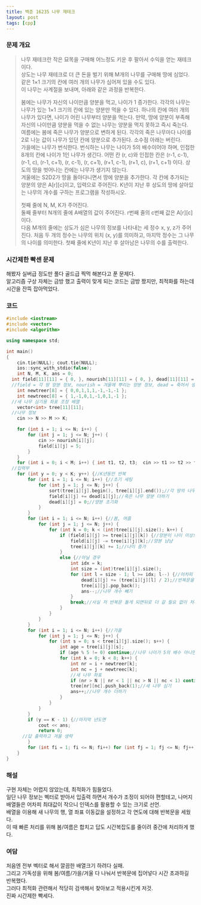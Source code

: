 ```yaml
---
title: 백준 16235 나무 재테크
layout: post
tags: [cpp]
---
```

### 문제 개요
> 나무 재테크란 작은 묘목을 구매해 어느정도 키운 후 팔아서 수익을 얻는 재테크이다.  
> 상도는 나무 재테크로 더 큰 돈을 벌기 위해 M개의 나무를 구매해 땅에 심었다. 같은 1×1 크기의 칸에 여러 개의 나무가 심어져 있을 수도 있다.  
> 이 나무는 사계절을 보내며, 아래와 같은 과정을 반복한다. 
>  
> 봄에는 나무가 자신의 나이만큼 양분을 먹고, 나이가 1 증가한다. 각각의 나무는 나무가 있는 1×1 크기의 칸에 있는 양분만 먹을 수 있다. 하나의 칸에 여러 개의 나무가 있다면, 나이가 어린 나무부터 양분을 먹는다. 만약, 땅에 양분이 부족해 자신의 나이만큼 양분을 먹을 수 없는 나무는 양분을 먹지 못하고 즉시 죽는다.  
> 여름에는 봄에 죽은 나무가 양분으로 변하게 된다. 각각의 죽은 나무마다 나이를 2로 나눈 값이 나무가 있던 칸에 양분으로 추가된다. 소수점 아래는 버린다.  
> 가을에는 나무가 번식한다. 번식하는 나무는 나이가 5의 배수이어야 하며, 인접한 8개의 칸에 나이가 1인 나무가 생긴다. 어떤 칸 (r, c)와 인접한 칸은 (r-1, c-1), (r-1, c), (r-1, c+1), (r, c-1), (r, c+1), (r+1, c-1), (r+1, c), (r+1, c+1) 이다. 상도의 땅을 벗어나는 칸에는 나무가 생기지 않는다.  
> 겨울에는 S2D2가 땅을 돌아다니면서 땅에 양분을 추가한다. 각 칸에 추가되는 양분의 양은 A[r][c]이고, 입력으로 주어진다. 
> K년이 지난 후 상도의 땅에 살아있는 나무의 개수를 구하는 프로그램을 작성하시오.  
>
>  첫째 줄에 N, M, K가 주어진다.  
>  둘째 줄부터 N개의 줄에 A배열의 값이 주어진다. r번째 줄의 c번째 값은 A[r][c]이다.  
>  다음 M개의 줄에는 상도가 심은 나무의 정보를 나타내는 세 정수 x, y, z가 주어진다. 처음 두 개의 정수는 나무의 위치 (x, y)를 의미하고, 마지막 정수는 그 나무의 나이를 의미한다.
>  첫째 줄에 K년이 지난 후 살아남은 나무의 수를 출력한다.

### 시간제한 빡센 문제
해봤자 실버급 정도만 풀다 골드급 찍먹 해본다고 푼 문제다.  
알고리즘 구상 자체는 금방 했고 출력이 맞게 되는 코드는 금방 짰지만, 최적화를 하는데 시간을 잔뜩 잡아먹었다.
### 코드
```c++
#include <iostream>
#include <vector>
#include <algorithm>

using namespace std;

int main()
{
	cin.tie(NULL); cout.tie(NULL);
	ios::sync_with_stdio(false);
	int N, M, K, ans = 0;
  int field[11][11] = { 0, }, nourish[11][11] = { 0, }, dead[11][11] = { 0, };
  //field = 각 땅 양분 정보, nourish = 겨울에 뿌리는 양분 정보, dead = 죽어서 생긴 양분 정보
	int newtreer[8] = { 0,0,1,1,1,-1,-1,-1 };
	int newtreec[8] = { 1,-1,0,1,-1,0,1,-1 };
  //새 나무 심기용 좌표 조정 배열
	vector<int> tree[11][11];
  //나무 정보
	cin >> N >> M >> K;

	for (int i = 1; i <= N; i++) {
		for (int j = 1; j <= N; j++) {
			cin >> nourish[i][j];
			field[i][j] = 5;
		}
	}
	for (int i = 0; i < M; i++) { int t1, t2, t3;  cin >> t1 >> t2 >> t3; tree[t1][t2].push_back(t3); ans++; }//나무 정보 넣으면서 나무 총 개수 카운트
  //입력부
	for (int y = 0; y < K; y++) {//K년동안 반복
		for (int i = 1; i <= N; i++) {//초기 세팅
			for (int j = 1; j <= N; j++) {
				sort(tree[i][j].begin(), tree[i][j].end());//각 땅의 나무 정렬해서 어린 나무가 앞에 오게 함
				field[i][j] += dead[i][j];//죽은 나무 양분 더하기
				dead[i][j] = 0;//양분 초기화
			}
		}
        for (int i = 1; i <= N; i++) {//봄, 여흠
            for (int j = 1; j <= N; j++) {
                for (int k = 0; k < (int)tree[i][j].size(); k++) {
                    if (field[i][j] >= tree[i][j][k]) {//양분이 나이 이상으로 있으면
                        field[i][j] -= tree[i][j][k];//양분 냠냠
                        tree[i][j][k] += 1;//나이 증가
                    }
                    else {//아닐 경우
                        int idx = k;
                        int size = (int)tree[i][j].size();
                        for (int l = size - 1; l >= idx; l--) {//어차피 그 뒤에 있는 나무들은 무조건 k살 이상이라 양분 못 먹고 죽으니 빠른 처리
                            dead[i][j] += (tree[i][j][l] / 2);//반복문을 통해 뒤에서 빼주면서 죽은 나무 양분 정보에 더하기
                            tree[i][j].pop_back();
                            ans--;//나무 개수 빼기
                        }
                        break;//사실 저 반복문 돌게 되면뒤로 더 갈 필요 없이 처리가 되므로 여기서 break
                    }
                }
            }
        }
        for (int i = 1; i <= N; i++) {//가을
            for (int j = 1; j <= N; j++) {
                for (int s = 0; s < tree[i][j].size(); s++) {
                    int age = tree[i][j][s];
                    if (age % 5 != 0) continue;//나무 나이가 5의 배수 아니면 스킵
                    for (int k = 0; k < 8; k++) {
                        int nr = i + newtreer[k];
                        int nc = j + newtreec[k];
                        //새 나무 좌표
                        if (nr > N || nr < 1 || nc > N || nc < 1) continue;//불가능한 좌표면 스킵
                        tree[nr][nc].push_back(1);//새 나무 심기
                        ans++;//나무 개수 더하기
                    }
                }
            }
        }
		if (y == K - 1) {//마지막 년도면
			cout << ans;
			return 0;
      //답 출력하고 겨울 생략
		}
		for (int fi = 1; fi <= N; fi++) for (int fj = 1; fj <= N; fj++) field[fi][fj] += nourish[fi][fj];//겨울. 영양분 더하기
	}
}
```
### 해설
구현 자체는 어렵지 않았는데, 최적화가 힘들었다.  
일단 나무 정보는 벡터로 받아서 입출력 하면서 개수가 조정이 되어야 편할테고, 나머지 배열들은 어차피 최대값이 작으니 인덱스를 활용할 수 있는 크기로 선언.  
배열을 이용해 새 나무의 행, 열 좌표 이동값을 설정하고 각 연도에 대해 반복문을 세웠다.  
이 때 빠른 처리를 위해 봄/여름은 합치고 답도 시간복잡도를 줄이려 중간에 처리하게 했다.
### 여담
처음엔 전부 벡터로 해서 깔끔한 배열크기 하려다 실패.  
그리고 가독성을 위해 봄/여름/가을/겨울 다 나눠서 반복문에 집어넣다 시간 초과하길 반복했다.  
그러다 최적화 관련해서 적당히 검색해서 찾아보고 적용시킨게 저것.  
진짜 시간제한 빡세다.
